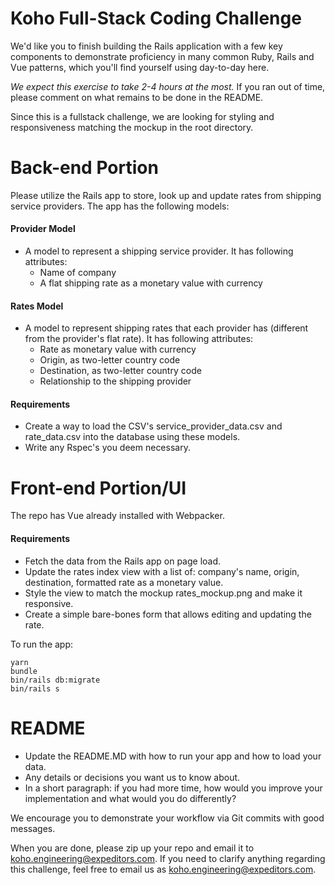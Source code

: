 # Koho Full-Stack Coding Challenge

We'd like you to finish building the Rails application with a few key components to demonstrate proficiency in many common Ruby, Rails and Vue patterns, which you'll find yourself using day-to-day here.

*We expect this exercise to take 2-4 hours at the most.* If you ran out of time, please comment on what remains to be done in the README.

Since this is a fullstack challenge, we are looking for styling and responsiveness matching the mockup in the root directory. 

# Back-end Portion

Please utilize the Rails app to store, look up and update rates from shipping service providers.
The app has the following models:

#### Provider Model 
* A model to represent a shipping service provider. It has following attributes:
  * Name of company
  * A flat shipping rate as a monetary value with currency

#### Rates Model
* A model to represent shipping rates that each provider has (different from the provider's flat rate). It has following attributes:
  * Rate as monetary value with currency
  * Origin, as two-letter country code
  * Destination, as two-letter country code
  * Relationship to the shipping provider

#### Requirements
* Create a way to load the CSV's service_provider_data.csv and rate_data.csv into the database using these models.
* Write any Rspec's you deem necessary.
# Front-end Portion/UI

The repo has Vue already installed with Webpacker.

#### Requirements
* Fetch the data from the Rails app on page load.
* Update the rates index view with a list of: company's name, origin, destination, formatted rate as a monetary value.
* Style the view to match the mockup rates_mockup.png and make it responsive.
* Create a simple bare-bones form that allows editing and updating the rate.

To run the app:
```
yarn
bundle
bin/rails db:migrate
bin/rails s
```

# README
* Update the README.MD with how to run your app and how to load your data.
* Any details or decisions you want us to know about.
* In a short paragraph: if you had more time, how would you improve your implementation and what would you do differently?

We encourage you to demonstrate your workflow via Git commits with good messages.

When you are done, please zip up your repo and email it to koho.engineering@expeditors.com. If you need to clarify anything regarding this challenge, feel free to email us as koho.engineering@expeditors.com.
